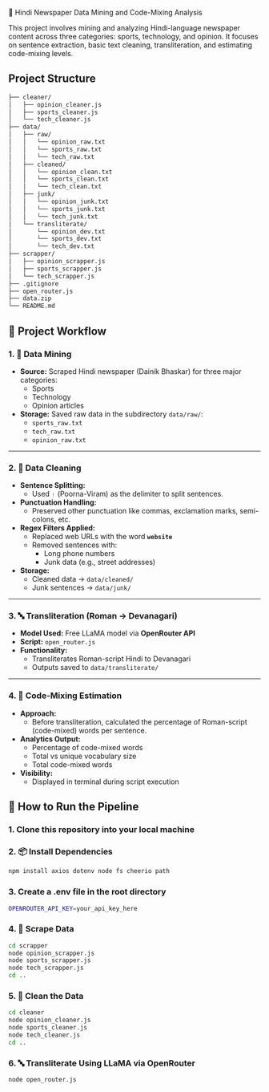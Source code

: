 📰 Hindi Newspaper Data Mining and Code-Mixing Analysis

This project involves mining and analyzing Hindi-language newspaper content across three categories: sports, technology, and opinion. It focuses on sentence extraction, basic text cleaning, transliteration, and estimating code-mixing levels.

## Project Structure
```bash
├── cleaner/
│   ├── opinion_cleaner.js       
│   ├── sports_cleaner.js        
│   └── tech_cleaner.js         
├── data/
│   ├── raw/
│   │   └── opinion_raw.txt
│   │   └── sports_raw.txt
│   │   └── tech_raw.txt
│   ├── cleaned/
│   │   └── opinion_clean.txt
│   │   └── sports_clean.txt
│   │   └── tech_clean.txt
│   ├── junk/
│   │   └── opinion_junk.txt
│   │   └── sports_junk.txt
│   │   └── tech_junk.txt
│   └── transliterate/
│       └── opinion_dev.txt
│       └── sports_dev.txt
│       └── tech_dev.txt
├── scrapper/
│   ├── opinion_scrapper.js       
│   ├── sports_scrapper.js        
│   └── tech_scrapper.js         
├── .gitignore
├── open_router.js
├── data.zip 
└── README.md
```

## 📌 Project Workflow

### 1. 📰 Data Mining

- **Source:** Scraped Hindi newspaper (Dainik Bhaskar) for three major categories:
  - Sports
  - Technology
  - Opinion articles
- **Storage:** Saved raw data in the subdirectory `data/raw/`:
  - `sports_raw.txt`
  - `tech_raw.txt`
  - `opinion_raw.txt`

---

### 2. 🧹 Data Cleaning

- **Sentence Splitting:** 
  - Used `।` (Poorna-Viram) as the delimiter to split sentences.
- **Punctuation Handling:** 
  - Preserved other punctuation like commas, exclamation marks, semi-colons, etc.
- **Regex Filters Applied:**
  - Replaced web URLs with the word **`website`**
  - Removed sentences with:
    - Long phone numbers
    - Junk data (e.g., street addresses)
- **Storage:**
  - Cleaned data → `data/cleaned/`
  - Junk sentences → `data/junk/`

---

### 3. 🔤 Transliteration (Roman → Devanagari)

- **Model Used:** Free LLaMA model via **OpenRouter API**
- **Script:** `open_router.js`
- **Functionality:** 
  - Transliterates Roman-script Hindi to Devanagari
  - Outputs saved to `data/transliterate/`

---

### 4. 🔎 Code-Mixing Estimation

- **Approach:**
  - Before transliteration, calculated the percentage of Roman-script (code-mixed) words per sentence.
- **Analytics Output:**
  - Percentage of code-mixed words
  - Total vs unique vocabulary size
  - Total code-mixed words
- **Visibility:** 
  - Displayed in terminal during script execution


## 🚀 How to Run the Pipeline

### 1. Clone this repository into your local machine

### 2. 📦 Install Dependencies

```bash
npm install axios dotenv node fs cheerio path
```

### 3. Create a .env file in the root directory
```bash
OPENROUTER_API_KEY=your_api_key_here
```

### 4. 📰 Scrape Data
```bash
cd scrapper
node opinion_scrapper.js
node sports_scrapper.js
node tech_scrapper.js
cd ..
```

### 5. 🧹 Clean the Data
```bash
cd cleaner
node opinion_cleaner.js
node sports_cleaner.js
node tech_cleaner.js
cd ..
```

### 6. 🔤 Transliterate Using LLaMA via OpenRouter
```bash
node open_router.js
```